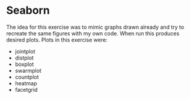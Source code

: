 # Seaborn
The idea for this exercise was to mimic graphs drawn already and try to recreate the same figures with my own code.
When run this produces desired plots.
Plots in this exercise were:
- jointplot
- distplot
- boxplot
- swarmplot
- countplot
- heatmap
- facetgrid
